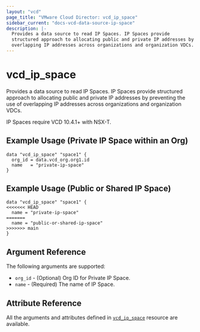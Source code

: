 ```yaml
---
layout: "vcd"
page_title: "VMware Cloud Director: vcd_ip_space"
sidebar_current: "docs-vcd-data-source-ip-space"
description: |-
  Provides a data source to read IP Spaces. IP Spaces provide 
  structured approach to allocating public and private IP addresses by preventing the use of 
  overlapping IP addresses across organizations and organization VDCs.
---
```


# vcd\_ip\_space

Provides a data source to read IP Spaces. IP Spaces provide structured approach to allocating public
and private IP addresses by preventing the use of overlapping IP addresses across organizations and
organization VDCs.

IP Spaces require VCD 10.4.1+ with NSX-T.

## Example Usage (Private IP Space within an Org)

```hcl
data "vcd_ip_space" "space1" {
  org_id = data.vcd_org.org1.id
  name   = "private-ip-space"
}
```

## Example Usage (Public or Shared IP Space)
```hcl
data "vcd_ip_space" "space1" {
<<<<<<< HEAD
  name = "private-ip-space"
=======
  name = "public-or-shared-ip-space"
>>>>>>> main
}
```

## Argument Reference

The following arguments are supported:

* `org_id` - (Optional) Org ID for Private IP Space.
* `name` - (Required) The name of IP Space.

## Attribute Reference

All the arguments and attributes defined in
[`vcd_ip_space`](/providers/vmware/vcd/latest/docs/resources/ip_space) resource are available.

